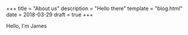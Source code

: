 +++
title = "About us"
description = "Hello there"
template = "blog.html"
date = 2018-03-29
draft = true
+++

Hello, I'm James
